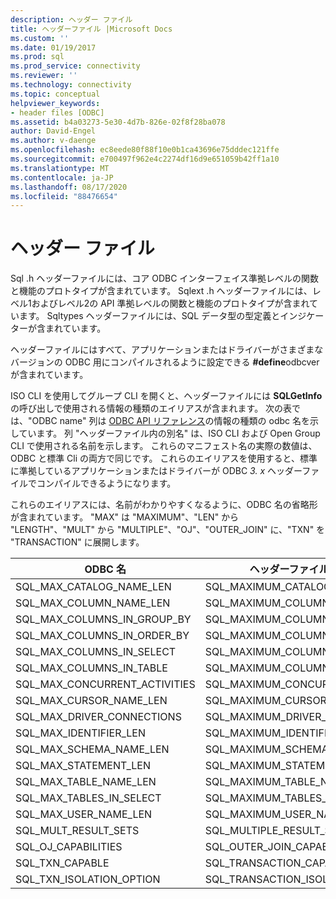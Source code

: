 ```yaml
---
description: ヘッダー ファイル
title: ヘッダーファイル |Microsoft Docs
ms.custom: ''
ms.date: 01/19/2017
ms.prod: sql
ms.prod_service: connectivity
ms.reviewer: ''
ms.technology: connectivity
ms.topic: conceptual
helpviewer_keywords:
- header files [ODBC]
ms.assetid: b4a03273-5e30-4d7b-826e-02f8f28ba078
author: David-Engel
ms.author: v-daenge
ms.openlocfilehash: ec8eede80f88f10e0b1ca43696e75dddec121ffe
ms.sourcegitcommit: e700497f962e4c2274df16d9e651059b42ff1a10
ms.translationtype: MT
ms.contentlocale: ja-JP
ms.lasthandoff: 08/17/2020
ms.locfileid: "88476654"
---
```

# <a name="header-files"></a>ヘッダー ファイル
Sql .h ヘッダーファイルには、コア ODBC インターフェイス準拠レベルの関数と機能のプロトタイプが含まれています。 Sqlext .h ヘッダーファイルには、レベル1およびレベル2の API 準拠レベルの関数と機能のプロトタイプが含まれています。 Sqltypes ヘッダーファイルには、SQL データ型の型定義とインジケーターが含まれています。  
  
 ヘッダーファイルにはすべて、アプリケーションまたはドライバーがさまざまなバージョンの ODBC 用にコンパイルされるように設定できる **#define**odbcver が含まれています。  
  
 ISO CLI を使用してグループ CLI を開くと、ヘッダーファイルには **SQLGetInfo**の呼び出しで使用される情報の種類のエイリアスが含まれます。 次の表では、"ODBC name" 列は [ODBC API リファレンス](../../../odbc/reference/syntax/odbc-api-reference.md)の情報の種類の odbc 名を示しています。 列 "ヘッダーファイル内の別名" は、ISO CLI および Open Group CLI で使用される名前を示します。 これらのマニフェスト名の実際の数値は、ODBC と標準 Cli の両方で同じです。 これらのエイリアスを使用すると、標準に準拠しているアプリケーションまたはドライバーが ODBC *3. x* ヘッダーファイルでコンパイルできるようになります。  
  
 これらのエイリアスには、名前がわかりやすくなるように、ODBC 名の省略形が含まれています。 "MAX" は "MAXIMUM"、"LEN" から "LENGTH"、"MULT" から "MULTIPLE"、"OJ"、"OUTER_JOIN" に、"TXN" を "TRANSACTION" に展開します。  
  
|ODBC 名|ヘッダーファイル内の別名|  
|---------------|--------------------------|  
|SQL_MAX_CATALOG_NAME_LEN|SQL_MAXIMUM_CATALOG_NAME_LENGTH|  
|SQL_MAX_COLUMN_NAME_LEN|SQL_MAXIMUM_COLUMN_NAME_LENGTH|  
|SQL_MAX_COLUMNS_IN_GROUP_BY|SQL_MAXIMUM_COLUMNS_IN_GROUP_BY|  
|SQL_MAX_COLUMNS_IN_ORDER_BY|SQL_MAXIMUM_COLUMNS_IN_ORDER_BY|  
|SQL_MAX_COLUMNS_IN_SELECT|SQL_MAXIMUM_COLUMNS_IN_SELECT|  
|SQL_MAX_COLUMNS_IN_TABLE|SQL_MAXIMUM_COLUMNS_IN_TABLE|  
|SQL_MAX_CONCURRENT_ACTIVITIES|SQL_MAXIMUM_CONCURRENT_ACTIVITIES|  
|SQL_MAX_CURSOR_NAME_LEN|SQL_MAXIMUM_CURSOR_NAME_LENGTH|  
|SQL_MAX_DRIVER_CONNECTIONS|SQL_MAXIMUM_DRIVER_CONNECTIONS|  
|SQL_MAX_IDENTIFIER_LEN|SQL_MAXIMUM_IDENTIFIER_LENGTH|  
|SQL_MAX_SCHEMA_NAME_LEN|SQL_MAXIMUM_SCHEMA_NAME_LENGTH|  
|SQL_MAX_STATEMENT_LEN|SQL_MAXIMUM_STATEMENT_LENGTH|  
|SQL_MAX_TABLE_NAME_LEN|SQL_MAXIMUM_TABLE_NAME_LENGTH|  
|SQL_MAX_TABLES_IN_SELECT|SQL_MAXIMUM_TABLES_IN_SELECT|  
|SQL_MAX_USER_NAME_LEN|SQL_MAXIMUM_USER_NAME_LENGTH|  
|SQL_MULT_RESULT_SETS|SQL_MULTIPLE_RESULT_SETS|  
|SQL_OJ_CAPABILITIES|SQL_OUTER_JOIN_CAPABILITIES|  
|SQL_TXN_CAPABLE|SQL_TRANSACTION_CAPABLE|  
|SQL_TXN_ISOLATION_OPTION|SQL_TRANSACTION_ISOLATION_OPTION|
